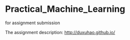 # Practical_Machine_Learning
for assignment submission

The assignment description: http://duxuhao.github.io/

